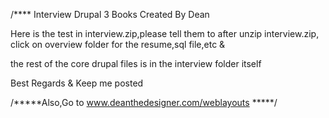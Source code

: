 /**** Interview Drupal 3 Books Created By Dean



Here is the test in interview.zip,please tell them to  after unzip interview.zip, click on overview folder for the resume,sql file,etc &

the rest of the core drupal files is in the interview folder itself

Best Regards & Keep me posted

/*****Also,Go to www.deanthedesigner.com/weblayouts *****/